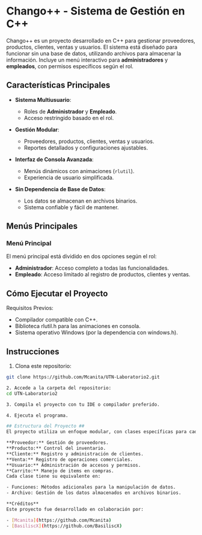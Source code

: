# Chango++ - Sistema de Gestión en C++

Chango++ es un proyecto desarrollado en C++ para gestionar proveedores, productos, clientes, ventas y usuarios. El sistema está diseñado para funcionar sin una base de datos, utilizando archivos para almacenar la información. Incluye un menú interactivo para **administradores** y **empleados**, con permisos específicos según el rol.

## Características Principales

- **Sistema Multiusuario**:
  - Roles de **Administrador** y **Empleado**.
  - Acceso restringido basado en el rol.
  
- **Gestión Modular**:
  - Proveedores, productos, clientes, ventas y usuarios.
  - Reportes detallados y configuraciones ajustables.

- **Interfaz de Consola Avanzada**:
  - Menús dinámicos con animaciones (`rlutil`).
  - Experiencia de usuario simplificada.

- **Sin Dependencia de Base de Datos**:
  - Los datos se almacenan en archivos binarios.
  - Sistema confiable y fácil de mantener.

## Menús Principales

### Menú Principal
El menú principal está dividido en dos opciones según el rol:

- **Administrador**: Acceso completo a todas las funcionalidades.
- **Empleado**: Acceso limitado al registro de productos, clientes y ventas.

## Cómo Ejecutar el Proyecto
Requisitos Previos:
- Compilador compatible con C++.
- Biblioteca rlutil.h para las animaciones en consola.
- Sistema operativo Windows (por la dependencia con windows.h).

## Instrucciones ##

1. Clona este repositorio:
```bash
git clone https://github.com/Mcanita/UTN-Laboratorio2.git

2. Accede a la carpeta del repositorio:
cd UTN-Laboratorio2

3. Compila el proyecto con tu IDE o compilador preferido.

4. Ejecuta el programa.

## Estructura del Proyecto ##
El proyecto utiliza un enfoque modular, con clases específicas para cada entidad clave:

**Proveedor:** Gestión de proveedores.
**Producto:** Control del inventario.
**Cliente:** Registro y administración de clientes.
**Venta:** Registro de operaciones comerciales.
**Usuario:** Administración de accesos y permisos.
**Carrito:** Manejo de items en compras.
Cada clase tiene su equivalente en:

- Funciones: Métodos adicionales para la manipulación de datos.
- Archivo: Gestión de los datos almacenados en archivos binarios.

**Créditos**  
Este proyecto fue desarrollado en colaboración por:  

- [Mcanita](https://github.com/Mcanita)  
- [BasiliscX](https://github.com/BasiliscX)


